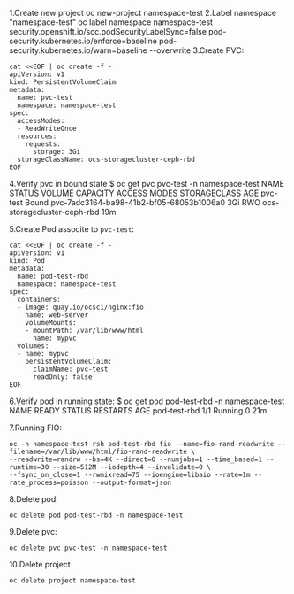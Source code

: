 1.Create new project
oc new-project namespace-test
2.Label namespace "namespace-test"
oc label namespace namespace-test security.openshift.io/scc.podSecurityLabelSync=false pod-security.kubernetes.io/enforce=baseline pod-security.kubernetes.io/warn=baseline --overwrite
3.Create PVC:
```
cat <<EOF | oc create -f -
apiVersion: v1
kind: PersistentVolumeClaim
metadata:
  name: pvc-test
  namespace: namespace-test
spec:
  accessModes:
  - ReadWriteOnce
  resources:
    requests:
      storage: 3Gi
  storageClassName: ocs-storagecluster-ceph-rbd
EOF
```
4.Verify pvc in bound state
$ oc get pvc pvc-test -n namespace-test
NAME       STATUS   VOLUME                                     CAPACITY   ACCESS MODES   STORAGECLASS                  AGE
pvc-test   Bound    pvc-7adc3164-ba98-41b2-bf05-68053b1006a0   3Gi        RWO            ocs-storagecluster-ceph-rbd   19m

5.Create Pod associte to `pvc-test`:
```
cat <<EOF | oc create -f -
apiVersion: v1
kind: Pod
metadata:
  name: pod-test-rbd
  namespace: namespace-test
spec:
  containers:
  - image: quay.io/ocsci/nginx:fio
    name: web-server
    volumeMounts:
    - mountPath: /var/lib/www/html
      name: mypvc
  volumes:
  - name: mypvc
    persistentVolumeClaim:
      claimName: pvc-test
      readOnly: false
EOF
```
6.Verify pod in running state:
$ oc get pod pod-test-rbd -n namespace-test
NAME           READY   STATUS    RESTARTS   AGE
pod-test-rbd   1/1     Running   0          21m

7.Running FIO:
```
oc -n namespace-test rsh pod-test-rbd fio --name=fio-rand-readwrite --filename=/var/lib/www/html/fio-rand-readwrite \
--readwrite=randrw --bs=4K --direct=0 --numjobs=1 --time_based=1 --runtime=30 --size=512M --iodepth=4 --invalidate=0 \
--fsync_on_close=1 --rwmixread=75 --ioengine=libaio --rate=1m --rate_process=poisson --output-format=json
```
8.Delete pod:
```
oc delete pod pod-test-rbd -n namespace-test
```

9.Delete pvc:
```
oc delete pvc pvc-test -n namespace-test
```

10.Delete project
```
oc delete project namespace-test
```
